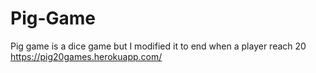 # Pig-Game

Pig game is a dice game but I modified it to end when a player reach 20
https://pig20games.herokuapp.com/
